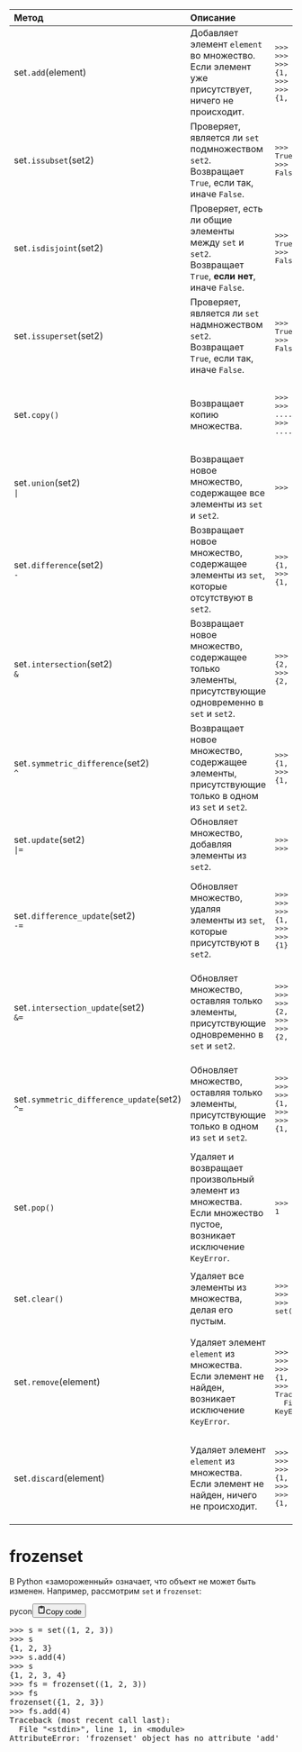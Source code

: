 <table>
<thead>
<tr>
<th style="text-align: left;">Метод</th>
<th style="text-align: left;">Описание</th>
<th></th>
</tr>
</thead>
<tbody>
<tr>
<td style="text-align: left;">set<code>.add</code>(element)</td>
<td style="text-align: left;">Добавляет элемент <code>element</code> во множество.<br>Если элемент уже присутствует, ничего не происходит.</td>
<td><div class="code" style="border-radius:.375rem .375rem;"><div class="highlight"><pre><div class="highlight"><pre><span></span><span class="unselectable"><span class="o">&gt;&gt;&gt;</span> </span><span class="n">s</span> <span class="o">=</span> <span class="p">{</span><span class="mi">1</span><span class="p">,</span> <span class="mi">2</span><span class="p">,</span> <span class="mi">3</span><span class="p">}</span><br><span class="unselectable"><span class="o">&gt;&gt;&gt;</span> </span><span class="n">s</span><span class="o">.</span><span class="n">add</span><span class="p">(</span><span class="mi">4</span><span class="p">)</span><br><span class="unselectable"><span class="o">&gt;&gt;&gt;</span> </span><span class="n">s</span><br><span class="unselectable"><span class="p">{</span><span class="mi">1</span><span class="p">,</span> <span class="mi">2</span><span class="p">,</span> <span class="mi">3</span><span class="p">,</span> <span class="mi">4</span><span class="p">}</span></span><br><span class="unselectable"><span class="o">&gt;&gt;&gt;</span> </span><span class="n">s</span><span class="o">.</span><span class="n">add</span><span class="p">(</span><span class="mi">3</span><span class="p">)</span><br><span class="unselectable"><span class="o">&gt;&gt;&gt;</span> </span><span class="n">s</span><br><span class="unselectable"><span class="p">{</span><span class="mi">1</span><span class="p">,</span> <span class="mi">2</span><span class="p">,</span> <span class="mi">3</span><span class="p">,</span> <span class="mi">4</span><span class="p">}</span></span><br></pre></div></pre></div></div></td>
</tr>
<tr>
<td style="text-align: left;">set<code>.issubset</code>(set2)</td>
<td style="text-align: left;">Проверяет, является ли <code>set</code> подмножеством <code>set2</code>.<br>Возвращает <code>True</code>, если так, иначе <code>False</code>.</td>
<td><div class="code" style="border-radius:.375rem .375rem;"><div class="highlight"><pre><div class="highlight"><pre><span></span><span class="unselectable"><span class="o">&gt;&gt;&gt;</span> </span><span class="p">{</span><span class="mi">1</span><span class="p">,</span> <span class="mi">2</span><span class="p">,</span> <span class="mi">3</span><span class="p">}</span><span class="o">.</span><span class="n">issubset</span><span class="p">({</span><span class="mi">0</span><span class="p">,</span> <span class="mi">1</span><span class="p">,</span> <span class="mi">2</span><span class="p">,</span> <span class="mi">3</span><span class="p">,</span> <span class="mi">4</span><span class="p">})</span><br><span class="unselectable"><span class="kc">True</span></span><br><span class="unselectable"><span class="o">&gt;&gt;&gt;</span> </span><span class="p">{</span><span class="mi">1</span><span class="p">,</span> <span class="mi">2</span><span class="p">,</span> <span class="mi">3</span><span class="p">}</span><span class="o">.</span><span class="n">issubset</span><span class="p">({</span><span class="mi">0</span><span class="p">,</span> <span class="mi">1</span><span class="p">,</span> <span class="mi">3</span><span class="p">,</span> <span class="mi">4</span><span class="p">})</span><br><span class="unselectable"><span class="kc">False</span></span><br></pre></div></pre></div></div></td>
</tr>
<tr>
<td style="text-align: left;">set<code>.isdisjoint</code>(set2)</td>
<td style="text-align: left;">Проверяет, есть ли общие элементы между <code>set</code> и <code>set2</code>.<br>Возвращает <code>True</code>, <strong>если нет</strong>, иначе <code>False</code>.</td>
<td><div class="code" style="border-radius:.375rem .375rem;"><div class="highlight"><pre><div class="highlight"><pre><span></span><span class="unselectable"><span class="o">&gt;&gt;&gt;</span> </span><span class="p">{</span><span class="mi">1</span><span class="p">,</span> <span class="mi">2</span><span class="p">,</span> <span class="mi">3</span><span class="p">}</span><span class="o">.</span><span class="n">isdisjoint</span><span class="p">({</span><span class="mi">4</span><span class="p">,</span> <span class="mi">5</span><span class="p">,</span> <span class="mi">6</span><span class="p">})</span><br><span class="unselectable"><span class="kc">True</span></span><br><span class="unselectable"><span class="o">&gt;&gt;&gt;</span> </span><span class="p">{</span><span class="mi">1</span><span class="p">,</span> <span class="mi">2</span><span class="p">,</span> <span class="mi">3</span><span class="p">}</span><span class="o">.</span><span class="n">isdisjoint</span><span class="p">({</span><span class="mi">3</span><span class="p">,</span> <span class="mi">4</span><span class="p">,</span> <span class="mi">5</span><span class="p">})</span><br><span class="unselectable"><span class="kc">False</span></span><br></pre></div></pre></div></div></td>
</tr>
<tr>
<td style="text-align: left;">set<code>.issuperset</code>(set2)</td>
<td style="text-align: left;">Проверяет, является ли <code>set</code> надмножеством <code>set2</code>.<br>Возвращает <code>True</code>, если так, иначе <code>False</code>.</td>
<td><div class="code" style="border-radius:.375rem .375rem;"><div class="highlight"><pre><div class="highlight"><pre><span></span><span class="unselectable"><span class="o">&gt;&gt;&gt;</span> </span><span class="p">{</span><span class="mi">0</span><span class="p">,</span> <span class="mi">1</span><span class="p">,</span> <span class="mi">2</span><span class="p">,</span> <span class="mi">3</span><span class="p">,</span> <span class="mi">4</span><span class="p">}</span><span class="o">.</span><span class="n">issuperset</span><span class="p">({</span><span class="mi">1</span><span class="p">,</span> <span class="mi">2</span><span class="p">,</span> <span class="mi">3</span><span class="p">})</span><br><span class="unselectable"><span class="kc">True</span></span><br><span class="unselectable"><span class="o">&gt;&gt;&gt;</span> </span><span class="p">{</span><span class="mi">0</span><span class="p">,</span> <span class="mi">1</span><span class="p">,</span> <span class="mi">3</span><span class="p">,</span> <span class="mi">4</span><span class="p">}</span><span class="o">.</span><span class="n">issuperset</span><span class="p">({</span><span class="mi">1</span><span class="p">,</span> <span class="mi">2</span><span class="p">,</span> <span class="mi">3</span><span class="p">})</span><br><span class="unselectable"><span class="kc">False</span></span><br></pre></div></pre></div></div></td>
</tr>
<tr>
<td style="text-align: left;">set<code>.copy()</code></td>
<td style="text-align: left;">Возвращает копию множества.</td>
<td><div class="code" style="border-radius:.375rem .375rem;"><div class="highlight"><pre><div class="highlight"><pre><span></span><span class="unselectable"><span class="o">&gt;&gt;&gt;</span> </span><span class="n">first_set</span> <span class="o">=</span> <span class="p">{</span><span class="mi">1</span><span class="p">,</span> <span class="mi">2</span><span class="p">,</span> <span class="mi">3</span><span class="p">}</span><br><span class="unselectable"><span class="o">&gt;&gt;&gt;</span> </span><span class="nb">id</span><span class="p">(</span><span class="n">first_set</span><span class="p">)</span><br><span class="unselectable"><span class="o">..........</span><span class="mf">.64</span></span><br><span class="unselectable"><span class="o">&gt;&gt;&gt;</span> </span><span class="nb">id</span><span class="p">(</span><span class="n">first_set</span><span class="o">.</span><span class="n">copy</span><span class="p">())</span><br><span class="unselectable"><span class="o">..........</span><span class="mf">.88</span></span><br></pre></div></pre></div></div></td>
</tr>
<tr>
<td style="text-align: left;">set<code>.union</code>(set2)<br><code>|</code></td>
<td style="text-align: left;">Возвращает новое множество,<br>содержащее все элементы из <code>set</code> и <code>set2</code>.</td>
<td><div class="code" style="border-radius:.375rem .375rem;"><div class="highlight"><pre><div class="highlight"><pre><span></span><span class="unselectable"><span class="o">&gt;&gt;&gt;</span> </span><span class="p">{</span><span class="mi">1</span><span class="p">,</span> <span class="mi">2</span><span class="p">}</span> <span class="o"></td>
</tr>
<tr>
<td style="text-align: left;">set<code>.difference</code>(set2)<br><code>-</code></td>
<td style="text-align: left;">Возвращает новое множество,<br>содержащее элементы из <code>set</code>, которые отсутствуют в <code>set2</code>.</td>
<td><div class="code" style="border-radius:.375rem .375rem;"><div class="highlight"><pre><div class="highlight"><pre><span></span><span class="unselectable"><span class="o">&gt;&gt;&gt;</span> </span><span class="p">{</span><span class="mi">1</span><span class="p">,</span> <span class="mi">2</span><span class="p">,</span> <span class="mi">3</span><span class="p">,</span> <span class="mi">4</span><span class="p">}</span> <span class="o">-</span> <span class="p">{</span><span class="mi">2</span><span class="p">,</span> <span class="mi">3</span><span class="p">}</span><br><span class="unselectable"><span class="p">{</span><span class="mi">1</span><span class="p">,</span> <span class="mi">4</span><span class="p">}</span></span><br><span class="unselectable"><span class="o">&gt;&gt;&gt;</span> </span><span class="p">{</span><span class="mi">1</span><span class="p">,</span> <span class="mi">2</span><span class="p">,</span> <span class="mi">3</span><span class="p">,</span> <span class="mi">4</span><span class="p">}</span><span class="o">.</span><span class="n">difference</span><span class="p">({</span><span class="mi">2</span><span class="p">,</span> <span class="mi">3</span><span class="p">})</span><br><span class="unselectable"><span class="p">{</span><span class="mi">1</span><span class="p">,</span> <span class="mi">4</span><span class="p">}</span></span><br></pre></div></pre></div></div></td>
</tr>
<tr>
<td style="text-align: left;">set<code>.intersection</code>(set2)<br><code>&amp;</code></td>
<td style="text-align: left;">Возвращает новое множество, содержащее только элементы,<br>присутствующие одновременно в <code>set</code> и <code>set2</code>.</td>
<td><div class="code" style="border-radius:.375rem .375rem;"><div class="highlight"><pre><div class="highlight"><pre><span></span><span class="unselectable"><span class="o">&gt;&gt;&gt;</span> </span><span class="p">{</span><span class="mi">1</span><span class="p">,</span> <span class="mi">2</span><span class="p">,</span> <span class="mi">3</span><span class="p">}</span> <span class="o">&amp;</span> <span class="p">{</span><span class="mi">2</span><span class="p">,</span> <span class="mi">3</span><span class="p">,</span> <span class="mi">4</span><span class="p">}</span><br><span class="unselectable"><span class="p">{</span><span class="mi">2</span><span class="p">,</span> <span class="mi">3</span><span class="p">}</span></span><br><span class="unselectable"><span class="o">&gt;&gt;&gt;</span> </span><span class="p">{</span><span class="mi">1</span><span class="p">,</span> <span class="mi">2</span><span class="p">,</span> <span class="mi">3</span><span class="p">}</span><span class="o">.</span><span class="n">intersection</span><span class="p">({</span><span class="mi">2</span><span class="p">,</span> <span class="mi">3</span><span class="p">,</span> <span class="mi">4</span><span class="p">})</span><br><span class="unselectable"><span class="p">{</span><span class="mi">2</span><span class="p">,</span> <span class="mi">3</span><span class="p">}</span></span><br></pre></div></pre></div></div></td>
</tr>
<tr>
<td style="text-align: left;">set<code>.symmetric_difference</code>(set2)<br><code>^</code></td>
<td style="text-align: left;">Возвращает новое множество, содержащее элементы,<br>присутствующие только в одном из <code>set</code> и <code>set2</code>.</td>
<td><div class="code" style="border-radius:.375rem .375rem;"><div class="highlight"><pre><div class="highlight"><pre><span></span><span class="unselectable"><span class="o">&gt;&gt;&gt;</span> </span><span class="p">{</span><span class="mi">1</span><span class="p">,</span> <span class="mi">2</span><span class="p">,</span> <span class="mi">3</span><span class="p">}</span> <span class="o">^</span> <span class="p">{</span><span class="mi">3</span><span class="p">,</span> <span class="mi">4</span><span class="p">,</span> <span class="mi">5</span><span class="p">}</span><br><span class="unselectable"><span class="p">{</span><span class="mi">1</span><span class="p">,</span> <span class="mi">2</span><span class="p">,</span> <span class="mi">4</span><span class="p">,</span> <span class="mi">5</span><span class="p">}</span></span><br><span class="unselectable"><span class="o">&gt;&gt;&gt;</span> </span><span class="p">{</span><span class="mi">1</span><span class="p">,</span> <span class="mi">2</span><span class="p">,</span> <span class="mi">3</span><span class="p">}</span><span class="o">.</span><span class="n">symmetric_difference</span><span class="p">({</span><span class="mi">3</span><span class="p">,</span> <span class="mi">4</span><span class="p">,</span> <span class="mi">5</span><span class="p">})</span><br><span class="unselectable"><span class="p">{</span><span class="mi">1</span><span class="p">,</span> <span class="mi">2</span><span class="p">,</span> <span class="mi">4</span><span class="p">,</span> <span class="mi">5</span><span class="p">}</span></span><br></pre></div></pre></div></div></td>
</tr>
<tr>
<td style="text-align: left;">set<code>.update</code>(set2)<br><code>|=</code></td>
<td style="text-align: left;">Обновляет множество, добавляя элементы из <code>set2</code>.</td>
<td><div class="code" style="border-radius:.375rem .375rem;"><div class="highlight"><pre><div class="highlight"><pre><span></span><span class="unselectable"><span class="o">&gt;&gt;&gt;</span> </span><span class="n">s1</span> <span class="o">=</span> <span class="p">{</span><span class="mi">1</span><span class="p">,</span> <span class="mi">2</span><span class="p">,</span> <span class="mi">3</span><span class="p">}</span><br><span class="unselectable"><span class="o">&gt;&gt;&gt;</span> </span><span class="n">s1</span> <span class="o"></td>
</tr>
<tr>
<td style="text-align: left;">set<code>.difference_update</code>(set2)<br><code>-=</code></td>
<td style="text-align: left;">Обновляет множество, удаляя элементы из <code>set</code>,<br>которые присутствуют в <code>set2</code>.</td>
<td><div class="code" style="border-radius:.375rem .375rem;"><div class="highlight"><pre><div class="highlight"><pre><span></span><span class="unselectable"><span class="o">&gt;&gt;&gt;</span> </span><span class="n">s1</span> <span class="o">=</span> <span class="p">{</span><span class="mi">1</span><span class="p">,</span> <span class="mi">2</span><span class="p">,</span> <span class="mi">3</span><span class="p">}</span><br><span class="unselectable"><span class="o">&gt;&gt;&gt;</span> </span><span class="n">s1</span> <span class="o">-=</span> <span class="p">{</span><span class="mi">3</span><span class="p">,</span> <span class="mi">4</span><span class="p">,</span> <span class="mi">5</span><span class="p">}</span><br><span class="unselectable"><span class="o">&gt;&gt;&gt;</span> </span><span class="n">s1</span><br><span class="unselectable"><span class="p">{</span><span class="mi">1</span><span class="p">,</span> <span class="mi">2</span><span class="p">}</span></span><br><span class="unselectable"><span class="o">&gt;&gt;&gt;</span> </span><span class="n">s1</span><span class="o">.</span><span class="n">difference_update</span><span class="p">({</span><span class="mi">2</span><span class="p">})</span><br><span class="unselectable"><span class="o">&gt;&gt;&gt;</span> </span><span class="n">s1</span><br><span class="unselectable"><span class="p">{</span><span class="mi">1</span><span class="p">}</span></span><br></pre></div></pre></div></div></td>
</tr>
<tr>
<td style="text-align: left;">set<code>.intersection_update</code>(set2)<br><code>&amp;=</code></td>
<td style="text-align: left;">Обновляет множество, оставляя только элементы,<br>присутствующие одновременно в <code>set</code> и <code>set2</code>.</td>
<td><div class="code" style="border-radius:.375rem .375rem;"><div class="highlight"><pre><div class="highlight"><pre><span></span><span class="unselectable"><span class="o">&gt;&gt;&gt;</span> </span><span class="n">s1</span> <span class="o">=</span> <span class="p">{</span><span class="mi">1</span><span class="p">,</span> <span class="mi">2</span><span class="p">,</span> <span class="mi">3</span><span class="p">}</span><br><span class="unselectable"><span class="o">&gt;&gt;&gt;</span> </span><span class="n">s1</span> <span class="o">&amp;=</span> <span class="p">{</span><span class="mi">2</span><span class="p">,</span> <span class="mi">3</span><span class="p">,</span> <span class="mi">4</span><span class="p">}</span><br><span class="unselectable"><span class="o">&gt;&gt;&gt;</span> </span><span class="n">s1</span><br><span class="unselectable"><span class="p">{</span><span class="mi">2</span><span class="p">,</span> <span class="mi">3</span><span class="p">}</span></span><br><span class="unselectable"><span class="o">&gt;&gt;&gt;</span> </span><span class="n">s1</span><span class="o">.</span><span class="n">intersection_update</span><span class="p">({</span><span class="mi">1</span><span class="p">,</span> <span class="mi">2</span><span class="p">,</span> <span class="mi">3</span><span class="p">,</span> <span class="mi">4</span><span class="p">})</span><br><span class="unselectable"><span class="o">&gt;&gt;&gt;</span> </span><span class="n">s1</span><br><span class="unselectable"><span class="p">{</span><span class="mi">2</span><span class="p">,</span> <span class="mi">3</span><span class="p">}</span></span><br></pre></div></pre></div></div></td>
</tr>
<tr>
<td style="text-align: left;">set<code>.symmetric_difference_update</code>(set2)<br><code>^=</code></td>
<td style="text-align: left;">Обновляет множество, оставляя только элементы,<br>присутствующие только в одном из <code>set</code> и <code>set2</code>.</td>
<td><div class="code" style="border-radius:.375rem .375rem;"><div class="highlight"><pre><div class="highlight"><pre><span></span><span class="unselectable"><span class="o">&gt;&gt;&gt;</span> </span><span class="n">s1</span> <span class="o">=</span> <span class="p">{</span><span class="mi">1</span><span class="p">,</span> <span class="mi">2</span><span class="p">,</span> <span class="mi">3</span><span class="p">}</span><br><span class="unselectable"><span class="o">&gt;&gt;&gt;</span> </span><span class="n">s1</span> <span class="o">^=</span> <span class="p">{</span><span class="mi">3</span><span class="p">,</span> <span class="mi">4</span><span class="p">,</span> <span class="mi">5</span><span class="p">}</span><br><span class="unselectable"><span class="o">&gt;&gt;&gt;</span> </span><span class="n">s1</span><br><span class="unselectable"><span class="p">{</span><span class="mi">1</span><span class="p">,</span> <span class="mi">2</span><span class="p">,</span> <span class="mi">4</span><span class="p">,</span> <span class="mi">5</span><span class="p">}</span></span><br><span class="unselectable"><span class="o">&gt;&gt;&gt;</span> </span><span class="n">s1</span><span class="o">.</span><span class="n">symmetric_difference_update</span><span class="p">({</span><span class="mi">4</span><span class="p">,</span> <span class="mi">5</span><span class="p">,</span> <span class="mi">6</span><span class="p">})</span><br><span class="unselectable"><span class="o">&gt;&gt;&gt;</span> </span><span class="n">s1</span><br><span class="unselectable"><span class="p">{</span><span class="mi">1</span><span class="p">,</span> <span class="mi">2</span><span class="p">,</span> <span class="mi">6</span><span class="p">}</span></span><br></pre></div></pre></div></div></td>
</tr>
<tr>
<td style="text-align: left;">set<code>.pop()</code></td>
<td style="text-align: left;">Удаляет и возвращает произвольный элемент из множества.<br>Если множество пустое, возникает исключение <code>KeyError</code>.</td>
<td><div class="code" style="border-radius:.375rem .375rem;"><div class="highlight"><pre><div class="highlight"><pre><span></span><span class="unselectable"><span class="o">&gt;&gt;&gt;</span> </span><span class="p">{</span><span class="mi">1</span><span class="p">,</span> <span class="mi">2</span><span class="p">,</span> <span class="mi">3</span><span class="p">}</span><span class="o">.</span><span class="n">pop</span><span class="p">()</span><br><span class="unselectable"><span class="mi">1</span></span><br></pre></div></pre></div></div></td>
</tr>
<tr>
<td style="text-align: left;">set<code>.clear()</code></td>
<td style="text-align: left;">Удаляет все элементы из множества, делая его пустым.</td>
<td><div class="code" style="border-radius:.375rem .375rem;"><div class="highlight"><pre><div class="highlight"><pre><span></span><span class="unselectable"><span class="o">&gt;&gt;&gt;</span> </span><span class="n">s</span> <span class="o">=</span> <span class="p">{</span><span class="mi">1</span><span class="p">,</span> <span class="mi">2</span><span class="p">,</span> <span class="mi">3</span><span class="p">}</span><br><span class="unselectable"><span class="o">&gt;&gt;&gt;</span> </span><span class="n">s</span><span class="o">.</span><span class="n">clear</span><span class="p">()</span><br><span class="unselectable"><span class="o">&gt;&gt;&gt;</span> </span><span class="n">s</span><br><span class="unselectable"><span class="nb">set</span><span class="p">()</span></span><br></pre></div></pre></div></div></td>
</tr>
<tr>
<td style="text-align: left;">set<code>.remove</code>(element)</td>
<td style="text-align: left;">Удаляет элемент <code>element</code> из множества.<br>Если элемент не найден, возникает исключение <code>KeyError</code>.</td>
<td><div class="code" style="border-radius:.375rem .375rem;"><div class="highlight"><pre><div class="highlight"><pre><span></span><span class="unselectable"><span class="o">&gt;&gt;&gt;</span> </span><span class="n">s</span> <span class="o">=</span> <span class="p">{</span><span class="mi">1</span><span class="p">,</span> <span class="mi">2</span><span class="p">,</span> <span class="mi">3</span><span class="p">}</span><br><span class="unselectable"><span class="o">&gt;&gt;&gt;</span> </span><span class="n">s</span><span class="o">.</span><span class="n">remove</span><span class="p">(</span><span class="mi">2</span><span class="p">)</span><br><span class="unselectable"><span class="o">&gt;&gt;&gt;</span> </span><span class="n">s</span><br><span class="unselectable"><span class="p">{</span><span class="mi">1</span><span class="p">,</span> <span class="mi">3</span><span class="p">}</span></span><br><span class="unselectable"><span class="o">&gt;&gt;&gt;</span> </span><span class="n">s</span><span class="o">.</span><span class="n">remove</span><span class="p">(</span><span class="mi">145</span><span class="p">)</span><br><span class="unselectable"><span class="n">Traceback</span> <span class="p">(</span><span class="n">most</span> <span class="n">recent</span> <span class="n">call</span> <span class="n">last</span><span class="p">):</span></span><br><span class="unselectable">  <span class="n">File</span> <span class="s2">&quot;&lt;stdin&gt;&quot;</span><span class="p">,</span> <span class="n">line</span> <span class="mi">1</span><span class="p">,</span> <span class="ow">in</span> <span class="o">&lt;</span><span class="n">module</span><span class="o">&gt;</span></span><br><span class="unselectable"><span class="ne">KeyError</span><span class="p">:</span> <span class="mi">145</span></span><br></pre></div></pre></div></div></td>
</tr>
<tr>
<td style="text-align: left;">set<code>.discard</code>(element)</td>
<td style="text-align: left;">Удаляет элемент <code>element</code> из множества.<br>Если элемент не найден, ничего не происходит.</td>
<td><div class="code" style="border-radius:.375rem .375rem;"><div class="highlight"><pre><div class="highlight"><pre><span></span><span class="unselectable"><span class="o">&gt;&gt;&gt;</span> </span><span class="n">s</span> <span class="o">=</span> <span class="p">{</span><span class="mi">1</span><span class="p">,</span> <span class="mi">2</span><span class="p">,</span> <span class="mi">3</span><span class="p">}</span><br><span class="unselectable"><span class="o">&gt;&gt;&gt;</span> </span><span class="n">s</span><span class="o">.</span><span class="n">discard</span><span class="p">(</span><span class="mi">2</span><span class="p">)</span><br><span class="unselectable"><span class="o">&gt;&gt;&gt;</span> </span><span class="n">s</span><br><span class="unselectable"><span class="p">{</span><span class="mi">1</span><span class="p">,</span> <span class="mi">3</span><span class="p">}</span></span><br><span class="unselectable"><span class="o">&gt;&gt;&gt;</span> </span><span class="n">s</span><span class="o">.</span><span class="n">discard</span><span class="p">(</span><span class="mi">145</span><span class="p">)</span><br><span class="unselectable"><span class="o">&gt;&gt;&gt;</span> </span><span class="n">s</span><br><span class="unselectable"><span class="p">{</span><span class="mi">1</span><span class="p">,</span> <span class="mi">3</span><span class="p">}</span></span><br></pre></div></pre></div></div></td>
</tr>
</tbody>
</table>
<h1>frozenset</h1>
<p>В Python «замороженный» означает, что объект не может быть изменен. Например, рассмотрим <code>set</code> и <code>frozenset</code>:</p>
<div class="code_element"><div class="lang_line"><text>pycon</text><button class="copy_code_button" onclick="CopyCode(this)"><svg style="width: 1.2em;height: 1.2em;" aria-hidden="true" xmlns="http://www.w3.org/2000/svg" fill="none" viewBox="0 0 24 24"><path stroke="currentColor" stroke-linecap="round" stroke-linejoin="round" stroke-width="2" d="M15 4h3a1 1 0 0 1 1 1v15a1 1 0 0 1-1 1H6a1 1 0 0 1-1-1V5a1 1 0 0 1 1-1h3m0 3h6m-5-4v4h4V3h-4Z"/></svg><text>Copy code</text></button></div><div class="code language-pycon"><div class="highlight"><pre><span></span><span class="unselectable"><span class="o">&gt;&gt;&gt;</span> </span><span class="n">s</span> <span class="o">=</span> <span class="nb">set</span><span class="p">((</span><span class="mi">1</span><span class="p">,</span> <span class="mi">2</span><span class="p">,</span> <span class="mi">3</span><span class="p">))</span>
<span class="unselectable"><span class="o">&gt;&gt;&gt;</span> </span><span class="n">s</span>
<span class="unselectable"><span class="go">{1, 2, 3}</span>
<span class="o">&gt;&gt;&gt; </span></span><span class="n">s</span><span class="o">.</span><span class="n">add</span><span class="p">(</span><span class="mi">4</span><span class="p">)</span>
<span class="unselectable"><span class="o">&gt;&gt;&gt;</span> </span><span class="n">s</span>
<span class="unselectable"><span class="go">{1, 2, 3, 4}</span>
<span class="o">&gt;&gt;&gt; </span></span><span class="n">fs</span> <span class="o">=</span> <span class="nb">frozenset</span><span class="p">((</span><span class="mi">1</span><span class="p">,</span> <span class="mi">2</span><span class="p">,</span> <span class="mi">3</span><span class="p">))</span>
<span class="unselectable"><span class="o">&gt;&gt;&gt;</span> </span><span class="n">fs</span>
<span class="unselectable"><span class="go">frozenset({1, 2, 3})</span>
<span class="o">&gt;&gt;&gt; </span></span><span class="n">fs</span><span class="o">.</span><span class="n">add</span><span class="p">(</span><span class="mi">4</span><span class="p">)</span>
<span class="unselectable"><span class="gt">Traceback (most recent call last):</span></span>
<span class="unselectable">  File <span class="nb">&quot;&lt;stdin&gt;&quot;</span>, line <span class="m">1</span>, in <span class="n">&lt;module&gt;</span></span>
<span class="unselectable"><span class="gr">AttributeError</span>: <span class="n">&#39;frozenset&#39; object has no attribute &#39;add&#39;</span></span>
</pre></div></div></div>